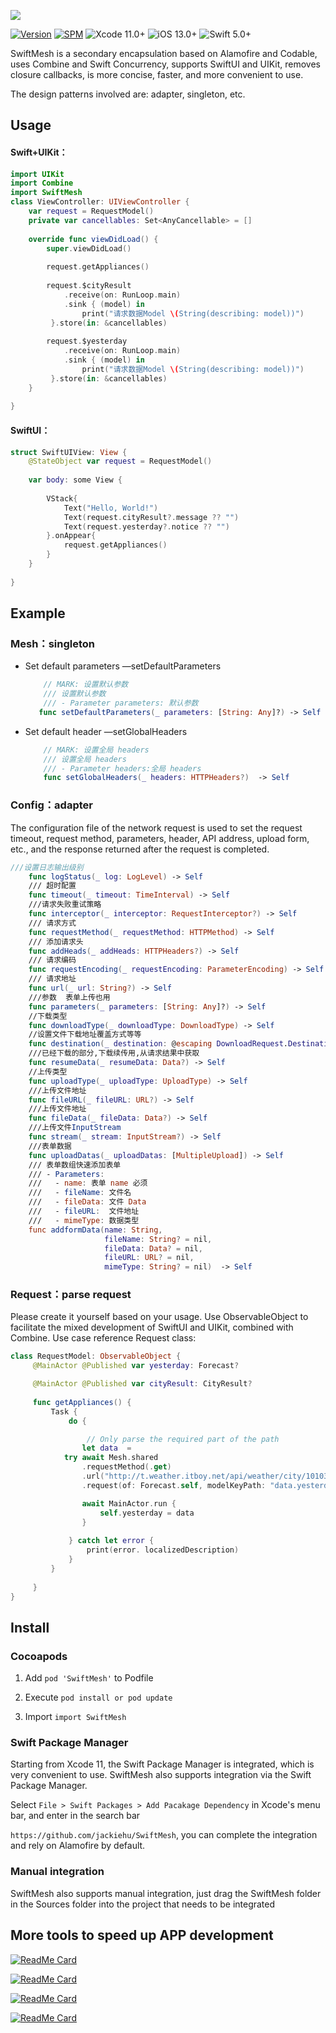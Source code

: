 ![](Image/logo.png)

[![Version](https://img.shields.io/cocoapods/v/SwiftMesh.svg?style=flat)](http://cocoapods.org/pods/SwiftMesh)
[![SPM](https://img.shields.io/badge/SPM-supported-DE5C43.svg?style=flat)](https://swift.org/package-manager/)
![Xcode 11.0+](https://img.shields.io/badge/Xcode-11.0%2B-blue.svg)
![iOS 13.0+](https://img.shields.io/badge/iOS-13.0%2B-blue.svg)
![Swift 5.0+](https://img.shields.io/badge/Swift-5.0%2B-orange.svg)



SwiftMesh is a secondary encapsulation based on Alamofire and Codable, uses Combine and Swift Concurrency, supports SwiftUI and UIKit, removes closure callbacks, is more concise, faster, and more convenient to use.


The design patterns involved are: adapter, singleton, etc.

## Usage

#### Swift+UIKit：

```swift
import UIKit
import Combine
import SwiftMesh
class ViewController: UIViewController {
    var request = RequestModel()
    private var cancellables: Set<AnyCancellable> = []
    
    override func viewDidLoad() {
        super.viewDidLoad()
 
        request.getAppliances()
        
        request.$cityResult
            .receive(on: RunLoop.main)
            .sink { (model) in
                print("请求数据Model \(String(describing: model))")
         }.store(in: &cancellables)
        
        request.$yesterday
            .receive(on: RunLoop.main)
            .sink { (model) in
                print("请求数据Model \(String(describing: model))")
         }.store(in: &cancellables)
    }
 
}


```

#### SwiftUI：

```swift
struct SwiftUIView: View {
    @StateObject var request = RequestModel()
    
    var body: some View {
        
        VStack{
            Text("Hello, World!")
            Text(request.cityResult?.message ?? "")
            Text(request.yesterday?.notice ?? "")
        }.onAppear{
            request.getAppliances()
        }
    }
    
}
```



## Example


### Mesh：singleton

* Set default parameters     —setDefaultParameters

  ```swift
      // MARK: 设置默认参数
      /// 设置默认参数
      /// - Parameter parameters: 默认参数
     func setDefaultParameters(_ parameters: [String: Any]?) -> Self
  ```

* Set default header     —setGlobalHeaders

  ```swift
      // MARK: 设置全局 headers
      /// 设置全局 headers
      /// - Parameter headers:全局 headers
      func setGlobalHeaders(_ headers: HTTPHeaders?)  -> Self
  ```

### Config：adapter

The configuration file of the network request is used to set the request timeout, request method, parameters, header, API address, upload form, etc., and the response returned after the request is completed.

```swift
///设置日志输出级别
    func logStatus(_ log: LogLevel) -> Self 
    /// 超时配置
    func timeout(_ timeout: TimeInterval) -> Self
    ///请求失败重试策略
    func interceptor(_ interceptor: RequestInterceptor?) -> Self
    /// 请求方式
    func requestMethod(_ requestMethod: HTTPMethod) -> Self 
    /// 添加请求头
    func addHeads(_ addHeads: HTTPHeaders?) -> Self 
    /// 请求编码
    func requestEncoding(_ requestEncoding: ParameterEncoding) -> Self 
    /// 请求地址
    func url(_ url: String?) -> Self
    ///参数  表单上传也用
    func parameters(_ parameters: [String: Any]?) -> Self 
    //下载类型
    func downloadType(_ downloadType: DownloadType) -> Self 
    //设置文件下载地址覆盖方式等等
    func destination(_ destination: @escaping DownloadRequest.Destination) -> Self
    ///已经下载的部分,下载续传用,从请求结果中获取
    func resumeData(_ resumeData: Data?) -> Self
    //上传类型
    func uploadType(_ uploadType: UploadType) -> Self 
    ///上传文件地址
    func fileURL(_ fileURL: URL?) -> Self
    ///上传文件地址
    func fileData(_ fileData: Data?) -> Self 
    ///上传文件InputStream
    func stream(_ stream: InputStream?) -> Self
    ///表单数据
    func uploadDatas(_ uploadDatas: [MultipleUpload]) -> Self 
    /// 表单数组快速添加表单
    /// - Parameters:
    ///   - name: 表单 name 必须
    ///   - fileName: 文件名
    ///   - fileData: 文件 Data
    ///   - fileURL:  文件地址
    ///   - mimeType: 数据类型
    func addformData(name: String,
                     fileName: String? = nil,
                     fileData: Data? = nil,
                     fileURL: URL? = nil,
                     mimeType: String? = nil)  -> Self
```

### Request：parse request
Please create it yourself based on your usage. Use ObservableObject to facilitate the mixed development of SwiftUI and UIKit, combined with Combine. Use case reference Request class:
```swift
class RequestModel: ObservableObject {
     @MainActor @Published var yesterday: Forecast?

     @MainActor @Published var cityResult: CityResult?
    
     func getAppliances() {
         Task {
             do {

                 // Only parse the required part of the path
                let data  =
            try await Mesh.shared
                .requestMethod(.get)
                .url("http://t.weather.itboy.net/api/weather/city/101030100")
                .request(of: Forecast.self, modelKeyPath: "data.yesterday")

                await MainActor.run {
                    self.yesterday = data
                }
 
             } catch let error {
                 print(error. localizedDescription)
             }
         }
        
     }
}
```



## Install

### Cocoapods

1. Add `pod 'SwiftMesh'` to Podfile

2. Execute `pod install or pod update`

3. Import `import SwiftMesh`

### Swift Package Manager

Starting from Xcode 11, the Swift Package Manager is integrated, which is very convenient to use. SwiftMesh also supports integration via the Swift Package Manager.

Select `File > Swift Packages > Add Pacakage Dependency` in Xcode's menu bar, and enter in the search bar

`https://github.com/jackiehu/SwiftMesh`, you can complete the integration and rely on Alamofire by default.

### Manual integration

SwiftMesh also supports manual integration, just drag the SwiftMesh folder in the Sources folder into the project that needs to be integrated



## More tools to speed up APP development

[![ReadMe Card](https://github-readme-stats.vercel.app/api/pin/?username=jackiehu&repo=SwiftBrick&theme=radical&locale=cn)](https://github.com/jackiehu/SwiftBrick)

[![ReadMe Card](https://github-readme-stats.vercel.app/api/pin/?username=jackiehu&repo=SwiftMediator&theme=radical&locale=cn)](https://github.com/jackiehu/SwiftMediator)

[![ReadMe Card](https://github-readme-stats.vercel.app/api/pin/?username=jackiehu&repo=SwiftLog&theme=radical&locale=cn)](https://github.com/jackiehu/SwiftLog)

[![ReadMe Card](https://github-readme-stats.vercel.app/api/pin/?username=jackiehu&repo=SwiftNotification&theme=radical&locale=cn)](https://github.com/jackiehu/SwiftNotification)

